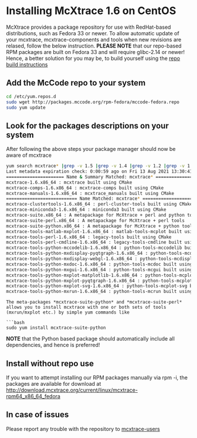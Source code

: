 # Installing McXtrace 1.6 on CentOS

McXtrace provides a package repository for use with RedHat-based distributions, such as Fedora 33 or newer. To allow automatic update of your mcxtrace, mcxtrace-components and tools when new revisions are relased, follow the below instruction. **PLEASE NOTE** that our repo-based RPM packages are built on Fedora 33 and will require glibc-2.14 or newer! Hence, a better solution for you may be, to build yourself using the [repo build instructions](https://github.com/McXtraceMcXtrace/McCode/wiki/Building-McStas-McXtrace)


## Add the McCode repo to your system
```bash
cd /etc/yum.repos.d
sudo wget http://packages.mccode.org/rpm-fedora/mccode-fedora.repo
sudo yum update
```

## Look for the packages descriptions on your system
After following the above steps your package manager should now be aware of mcxtrace
```bash
yum search mcxtrace* |grep -v 1.5 |grep -v 1.4 |grep -v 1.2 |grep -v 1.1
Last metadata expiration check: 0:00:59 ago on Fri 13 Aug 2021 13:30:41 UTC.
====================== Name & Summary Matched: mcxtrace* =======================
mcxtrace-1.6.x86_64 : mcxtrace built using CMake
mcxtrace-comps-1.6.x86_64 : mcxtrace-comps built using CMake
mcxtrace-manuals-1.6.x86_64 : mcxtrace_manuals built using CMake
=========================== Name Matched: mcxtrace* ============================
mcxtrace-clustertools-1.6.x86_64 : perl-cluster-tools built using CMake
mcxtrace-miniconda3-1.6.x86_64 : miniconda3 built using CMake
mcxtrace-suite.x86_64 : A metapackage for McXtrace + perl and python tools
mcxtrace-suite-perl.x86_64 : A metapackage for McXtrace + perl tools
mcxtrace-suite-python.x86_64 : A metapackage for McXtrace + python tools
mcxtrace-tools-matlab-mxplot-1.6.x86_64 : matlab-tools-mcplot built using CMake
mcxtrace-tools-perl-1.6.x86_64 : legacy-tools built using CMake
mcxtrace-tools-perl-cmdline-1.6.x86_64 : legacy-tools-cmdline built using CMake
mcxtrace-tools-python-mccodelib-1.6.x86_64 : python-tools-mccodelib built using CMake
mcxtrace-tools-python-mxdisplay-pyqtgraph-1.6.x86_64 : python-tools-mcdisplay-pyqtgraph built using CMake
mcxtrace-tools-python-mxdisplay-webgl-1.6.x86_64 : python-tools-mcdisplay-webgl built using CMake
mcxtrace-tools-python-mxdoc-1.6.x86_64 : python-tools-mcdoc built using CMake
mcxtrace-tools-python-mxgui-1.6.x86_64 : python-tools-mcgui built using CMake
mcxtrace-tools-python-mxplot-matplotlib-1.6.x86_64 : python-tools-mcplot built using CMake
mcxtrace-tools-python-mxplot-pyqtgraph-1.6.x86_64 : python-tools-mcplot-pyqtgraph built using CMake
mcxtrace-tools-python-mxplot-svg-1.6.x86_64 : python-tools-mcplot-svg built using CMake
mcxtrace-tools-python-mxrun-1.6.x86_64 : python-tools-mcrun built using CMake
```
```
The meta-packages *mcxtrace-suite-python* and *mcxtrace-suite-perl* allows you to install mcxtrace with one or both sets of tools (mxrun/mxplot etc.) by simple yum commands like

```bash
sudo yum install mcxtrace-suite-python
```

**NOTE** that the Python based package should automatically include
all dependencies, and hence is preferred!

## Install without repo use
If you want to attempt installing our RPM packages manually via rpm -i, the packages are available for download at http://download.mcxtrace.org/current/linux/mcxtrace-rpm64_x86_64_fedora

## In case of issues
Please report any trouble with the repository to [mcxtrace-users](mailto:mcstas-users@mcxtrace.org)

